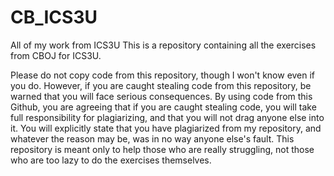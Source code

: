 # CB_ICS3U
All of my work from ICS3U
This is a repository containing all the exercises from CBOJ for ICS3U.

Please do not copy code from this repository, though I won't know even if you do. However, if you are caught stealing code from this repository, be warned that you will face serious consequences.
By using code from this Github, you are agreeing that if you are caught stealing code, you will take full responsibility for plagiarizing, and that you will not drag anyone else into it. You will explicitly state that you have plagiarized from my repository, and whatever the reason may be, was in no way anyone else's fault.
This repository is meant only to help those who are really struggling, not those who are too lazy to do the exercises themselves.
